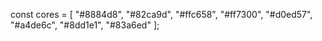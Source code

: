  const cores = [
    "#8884d8", "#82ca9d", "#ffc658", "#ff7300",
    "#d0ed57", "#a4de6c", "#8dd1e1", "#83a6ed"
  ];